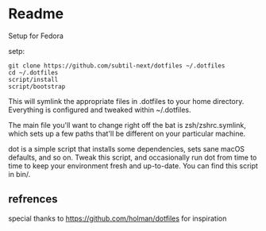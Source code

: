 # Readme

Setup for Fedora

setp:

```
git clone https://github.com/subtil-next/dotfiles ~/.dotfiles
cd ~/.dotfiles
script/install
script/bootstrap
```

This will symlink the appropriate files in .dotfiles to your home directory. Everything is configured and tweaked within ~/.dotfiles.

The main file you'll want to change right off the bat is zsh/zshrc.symlink, which sets up a few paths that'll be different on your particular machine.

dot is a simple script that installs some dependencies, sets sane macOS defaults, and so on. Tweak this script, and occasionally run dot from time to time to keep your environment fresh and up-to-date. You can find this script in bin/.


## refrences

special thanks to https://github.com/holman/dotfiles for inspiration